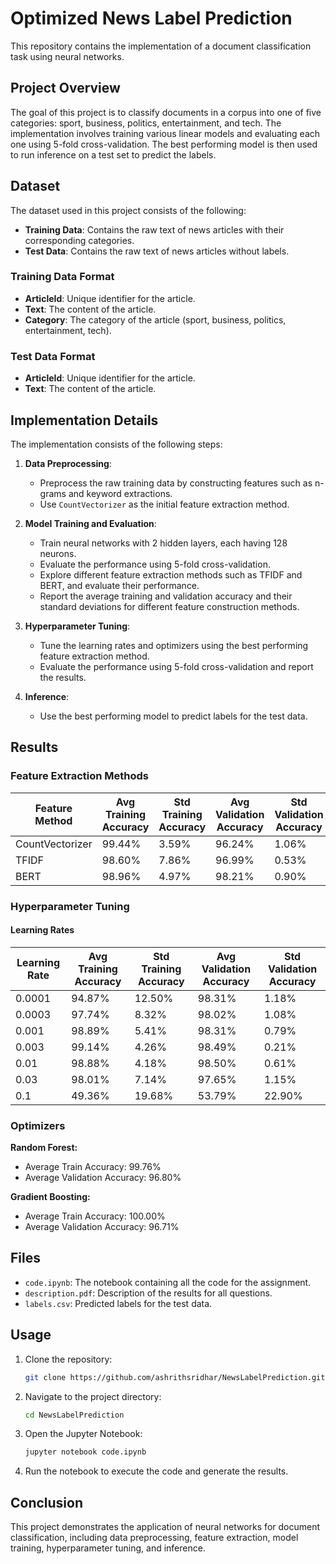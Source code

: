 # Optimized News Label Prediction

This repository contains the implementation of a document classification task using neural networks.

## Project Overview

The goal of this project is to classify documents in a corpus into one of five categories: sport, business, politics, entertainment, and tech. The implementation involves training various linear models and evaluating each one using 5-fold cross-validation. The best performing model is then used to run inference on a test set to predict the labels.

## Dataset

The dataset used in this project consists of the following:
- **Training Data**: Contains the raw text of news articles with their corresponding categories.
- **Test Data**: Contains the raw text of news articles without labels.

### Training Data Format
- **ArticleId**: Unique identifier for the article.
- **Text**: The content of the article.
- **Category**: The category of the article (sport, business, politics, entertainment, tech).

### Test Data Format
- **ArticleId**: Unique identifier for the article.
- **Text**: The content of the article.

## Implementation Details

The implementation consists of the following steps:

1. **Data Preprocessing**:
    - Preprocess the raw training data by constructing features such as n-grams and keyword extractions.
    - Use `CountVectorizer` as the initial feature extraction method.

2. **Model Training and Evaluation**:
    - Train neural networks with 2 hidden layers, each having 128 neurons.
    - Evaluate the performance using 5-fold cross-validation.
    - Explore different feature extraction methods such as TFIDF and BERT, and evaluate their performance.
    - Report the average training and validation accuracy and their standard deviations for different feature construction methods.

3. **Hyperparameter Tuning**:
    - Tune the learning rates and optimizers using the best performing feature extraction method.
    - Evaluate the performance using 5-fold cross-validation and report the results.

4. **Inference**:
    - Use the best performing model to predict labels for the test data.

## Results

### Feature Extraction Methods

| Feature Method    | Avg Training Accuracy | Std Training Accuracy | Avg Validation Accuracy | Std Validation Accuracy |
|-------------------|-----------------------|-----------------------|-------------------------|-------------------------|
| CountVectorizer   | 99.44%                | 3.59%                 | 96.24%                  | 1.06%                   |
| TFIDF             | 98.60%                | 7.86%                 | 96.99%                  | 0.53%                   |
| BERT              | 98.96%                | 4.97%                 | 98.21%                  | 0.90%                   |

### Hyperparameter Tuning

#### Learning Rates

| Learning Rate | Avg Training Accuracy | Std Training Accuracy | Avg Validation Accuracy | Std Validation Accuracy |
|---------------|-----------------------|-----------------------|-------------------------|-------------------------|
| 0.0001        | 94.87%                | 12.50%                | 98.31%                  | 1.18%                   |
| 0.0003        | 97.74%                | 8.32%                 | 98.02%                  | 1.08%                   |
| 0.001         | 98.89%                | 5.41%                 | 98.31%                  | 0.79%                   |
| 0.003         | 99.14%                | 4.26%                 | 98.49%                  | 0.21%                   |
| 0.01          | 98.88%                | 4.18%                 | 98.50%                  | 0.61%                   |
| 0.03          | 98.01%                | 7.14%                 | 97.65%                  | 1.15%                   |
| 0.1           | 49.36%                | 19.68%                | 53.79%                  | 22.90%                  |

### Optimizers

**Random Forest:**
- Average Train Accuracy: 99.76%
- Average Validation Accuracy: 96.80%

**Gradient Boosting:**
- Average Train Accuracy: 100.00%
- Average Validation Accuracy: 96.71%

## Files

- `code.ipynb`: The notebook containing all the code for the assignment.
- `description.pdf`: Description of the results for all questions.
- `labels.csv`: Predicted labels for the test data.

## Usage

1. Clone the repository:
    ```sh
    git clone https://github.com/ashrithsridhar/NewsLabelPrediction.git
    ```

2. Navigate to the project directory:
    ```sh
    cd NewsLabelPrediction
    ```

3. Open the Jupyter Notebook:
    ```sh
    jupyter notebook code.ipynb
    ```

4. Run the notebook to execute the code and generate the results.

## Conclusion

This project demonstrates the application of neural networks for document classification, including data preprocessing, feature extraction, model training, hyperparameter tuning, and inference.

